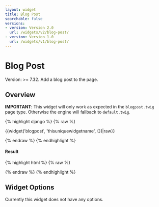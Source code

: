 ```yaml
---
layout: widget
title: Blog Post
searchable: false
versions:
- version: Version 2.0
  url: /widgets/v2/blog-post/
- version: Version 1.0
  url: /widgets/v1/blog-post/
---
```


# Blog Post

Version: >= 7.32. Add a blog post to the page.

## Overview

**IMPORTANT**: This widget will only work as expected in the ```blogpost.twig``` page type. Otherwise the engine will fallback to ```default.twig```.

{% highlight django %}
{% raw %}

  {{widget('blogpost', 'thisuniquewidgetname', {})|raw}}

{% endraw %}
{% endhighlight %}


<h4>Result</h4>
{% highlight html %}
{% raw %}

  <!-- v2 widget HTML output -->

{% endraw %}
{% endhighlight %}

## Widget Options

Currently this widget does not have any options.
